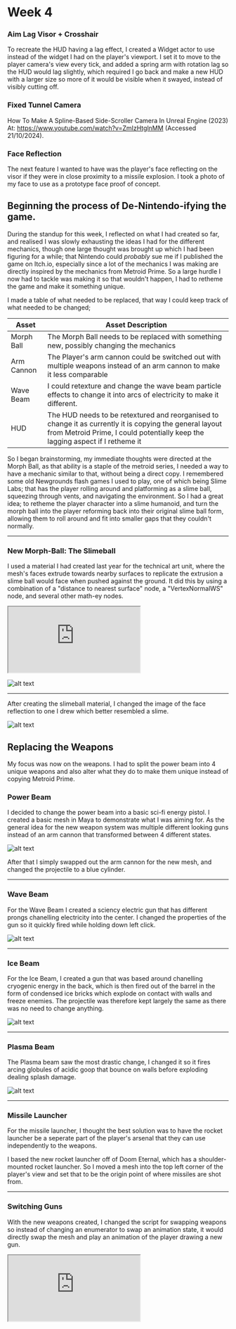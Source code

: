 # Week 4


### Aim Lag Visor + Crosshair
To recreate the HUD having a lag effect, I created a Widget actor to use instead of the widget I had on the player's viewport. I set it to move to the player camera's view every tick, and added a spring arm with rotation lag so the HUD would lag slightly, which required I go back and make a new HUD with a larger size so more of it would be visible when it swayed, instead of visibly cutting off.


### Fixed Tunnel Camera

How To Make A Spline-Based Side-Scroller Camera In Unreal Engine (2023) At: https://www.youtube.com/watch?v=ZmIzHtglnMM (Accessed  21/10/2024).



### Face Reflection
The next feature I wanted to have was the player's face reflecting on the visor if they were in close proximity to a missile explosion.
I took a photo of my face to use as a prototype face proof of concept.

## Beginning the process of De-Nintendo-ifying the game.
During the standup for this week, I reflected on what I had created so far, and realised I was slowly exhausting the ideas I had for the different mechanics, though one large thought was brought up which I had been figuring for a while; that Nintendo could *probably* sue me if I published the game on Itch.io, especially since a lot of the mechanics I was making are directly inspired by the mechanics from Metroid Prime. So a large hurdle I now had to tackle was making it so that wouldn't happen, I had to retheme the game and make it something unique.

I made a table of what needed to be replaced, that way I could keep track of what needed to be changed;

| Asset | Asset Description |
| ------ | ------ |
| Morph Ball | The Morph Ball needs to be replaced with something new, possibly changing the mechanics |
| Arm Cannon | The Player's arm cannon could be switched out with multiple weapons instead of an arm cannon to make it less comparable |
| Wave Beam | I could retexture and change the wave beam particle effects to change it into arcs of electricity to make it different. |
| HUD | The HUD needs to be retextured and reorganised to change it as currently it is copying the general layout from Metroid Prime, I could potentially keep the lagging aspect if I retheme it |

So I began brainstorming, my immediate thoughts were directed at the Morph Ball, as that ability is a staple of the metroid series, I needed a way to have a mechanic similar to that, without being a direct copy. I remembered some old Newgrounds flash games I used to play, one of which being Slime Labs; that has the player rolling around and platforming as a slime ball, squeezing through vents, and navigating the environment. So I had a great idea; to retheme the player character into a slime humanoid, and turn the morph ball into the player reforming back into their original slime ball form, allowing them to roll around and fit into smaller gaps that they couldn't normally.

---
### New Morph-Ball: The Slimeball
I used a material I had created last year for the technical art unit, where the mesh's faces extrude towards nearby surfaces to replicate the extrusion a slime ball would face when pushed against the ground. It did this by using a combination of a "distance to nearest surface" node, a "VertexNormalWS" node, and several other math-ey nodes.

<iframe src="https://blueprintue.com/render/q7kj54jb/" scrolling="no" allowfullscreen></iframe>

![alt text](Images/IMG_SlimeBallShowcase.png)

---
After creating the slimeball material, I changed the image of the face reflection to one I drew which better resembled a slime.

![alt text](Images/IMG_SlimeFaceReflection.png)

## Replacing the Weapons
My focus was now on the weapons. I had to split the power beam into 4 unique weapons and also alter what they do to make them unique instead of copying Metroid Prime.

### Power Beam
I decided to change the power beam into a basic sci-fi energy pistol.
I created a basic mesh in Maya to demonstrate what I was aiming for. As the general idea for the new weapon system was multiple different looking guns instead of an arm cannon that transformed between 4 different states.

![alt text](Images/IMG_IonPistol.png)

After that I simply swapped out the arm cannon for the new mesh, and changed the projectile to a blue cylinder.

---
### Wave Beam
For the Wave Beam I created a sciency electric gun that has different prongs chanelling electricity into the center. I changed the properties of the gun so it quickly fired while holding down left click.

![alt text](Images/IMG_ElectroScrambler.png)

---
### Ice Beam
For the Ice Beam, I created a gun that was based around chanelling cryogenic energy in the back, which is then fired out of the barrel in the form of condensed ice bricks which explode on contact with walls and freeze enemies.
The projectile was therefore kept largely the same as there was no need to change anything.

![alt text](Images/IMG_IceCannon.png)

---
### Plasma Beam
The Plasma beam saw the most drastic change, I changed it so it fires arcing globules of acidic goop that bounce on walls before exploding dealing splash damage.

![alt text](Images/IMG_AcidLauncher.png)

---
### Missile Launcher
For the missile launcher, I thought the best solution was to have the rocket launcher be a seperate part of the player's arsenal that they can use independently to the weapons.

I based the new rocket launcher off of Doom Eternal, which has a shoulder-mounted rocket launcher. So I moved a mesh into the top left corner of the player's view and set that to be the origin point of where missiles are shot from.

---
### Switching Guns
With the new weapons created, I changed the script for swapping weapons so instead of changing an enumerator to swap an animation state, it would directly swap the mesh and play an animation of the player drawing a new gun.

<iframe src="https://blueprintue.com/render/_c3e_gb3/" scrolling="no" allowfullscreen></iframe>